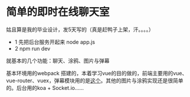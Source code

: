 # 简单的即时在线聊天室

姑且算是我的毕业设计，发5天写的（真是赶鸭子上架，汗。。。。）


* 1 先把后台服务开起来 node app.js
* 2 npm run dev

就基本的几个功能：聊天、涂鸦、图片与弹幕

基本环境用的webpack 搭建的，本着学习vue的目的做的，前端主要用的vue、vue-router、vuex，弹幕模块用的是[这个](https://github.com/jabbany/CommentCoreLibrary)。其他的图片与涂鸦实现还是很简单的。后台用的koa + Socket.io......